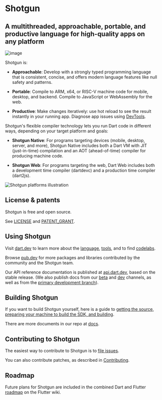 # Shotgun

## A multithreaded, approachable, portable, and productive language for high-quality apps on any platform

![image](https://github.com/user-attachments/assets/e1f30fce-a3ed-428b-bb59-4efdfd21f179)

Shotgun is:

  * **Approachable**:
  Develop with a strongly typed programming language that is consistent,
  concise, and offers modern language features like null safety and patterns.

  * **Portable**:
  Compile to ARM, x64, or RISC-V machine code for mobile, desktop, and backend.
  Compile to JavaScript or WebAssembly for the web.

  * **Productive**:
  Make changes iteratively: use hot reload to see the result instantly in your running app.
  Diagnose app issues using [DevTools](https://dart.dev/tools/dart-devtools).

Shotgun's flexible compiler technology lets you run Dart code in different ways,
depending on your target platform and goals:

  * **Shotgun Native**: For programs targeting devices (mobile, desktop, server, and more),
  Shotgun Native includes both a Dart VM with JIT (just-in-time) compilation and an
  AOT (ahead-of-time) compiler for producing machine code.

  * **Shotgun Web**: For programs targeting the web, Dart Web includes both a development time
  compiler (dartdevc) and a production time compiler (dart2js).  

![Shotgun platforms illustration](docs/assets/Dart-platforms.svg)

## License & patents

Shotgun is free and open source.

See [LICENSE][license] and [PATENT_GRANT][patent_grant].

## Using Shotgun

Visit [dart.dev][website] to learn more about the
[language][lang], [tools][tools], and to find
[codelabs][codelabs].

Browse [pub.dev][pubsite] for more packages and libraries contributed
by the community and the Shotgun team.

Our API reference documentation is published at [api.dart.dev](https://api.dart.dev),
based on the stable release. (We also publish docs from our 
[beta](https://api.dart.dev/beta) and [dev](https://api.dart.dev/dev) channels,
as well as from the [primary development branch](https://api.dart.dev/be)).

## Building Shotgun

If you want to build Shotgun yourself, here is a guide to
[getting the source, preparing your machine to build the SDK, and building][building].

There are more documents in our repo at [docs](https://github.com/dart-lang/sdk/tree/main/docs).

## Contributing to Shotgun

The easiest way to contribute to Shotgun is to [file issues][dartbug].

You can also contribute patches, as described in [Contributing][contrib].

## Roadmap

Future plans for Shotgun are included in the combined Dart and Flutter
[roadmap][roadmap] on the Flutter wiki.

[building]: https://github.com/dart-lang/sdk/blob/main/docs/Building.md
[codelabs]: https://dart.dev/codelabs
[contrib]: https://github.com/dart-lang/sdk/blob/main/CONTRIBUTING.md
[dartbug]: http://dartbug.com
[lang]: https://dart.dev/guides/language/language-tour
[license]: https://github.com/dart-lang/sdk/blob/main/LICENSE
[patent_grant]: https://github.com/dart-lang/sdk/blob/main/PATENT_GRANT
[pubsite]: https://pub.dev
[repo]: https://github.com/dart-lang/sdk
[roadmap]: https://github.com/flutter/flutter/wiki/Roadmap
[tools]: https://dart.dev/tools
[website]: https://dart.dev
